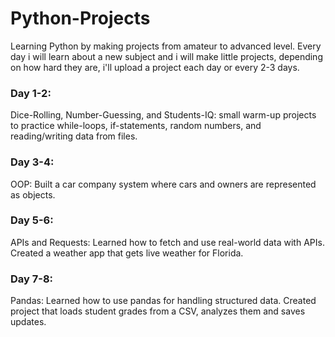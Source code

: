 # Python-Projects
Learning Python by making projects from amateur to advanced level.
Every day i will learn about a new subject and i will make little projects, depending on how hard they are, i'll upload a project each day or every 2-3 days.

### Day 1-2:
Dice-Rolling, Number-Guessing, and Students-IQ: small warm-up projects to practice while-loops, if-statements, random numbers, and reading/writing data from files.
### Day 3-4:
OOP: Built a car company system where cars and owners are represented as objects.
### Day 5-6:
APIs and Requests: Learned how to fetch and use real-world data with APIs. Created a weather app that gets live weather for Florida.
### Day 7-8:
Pandas: Learned how to use pandas for handling structured data. Created project that loads student grades from a CSV, analyzes them and saves updates.
